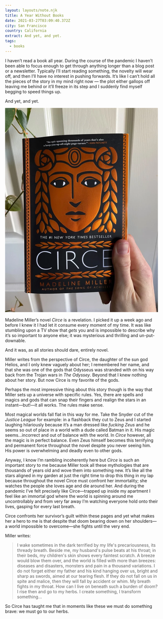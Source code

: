 ```yaml
---
layout: layouts/note.njk
title: A Year Without Books
date: 2021-03-27T03:09:40.372Z
city: San Francisco
country: California
extract: And yet, and yet.
tags:
  - books
---
```


I haven’t read a book all year. During the course of the pandemic I haven’t been able to focus enough to get through anything longer than a blog post or a newsletter. Typically I’ll start reading something, the novelty will wear off, and then I’ll have no interest in pushing forwards. It’s like I can’t hold all the pieces of the story in my mind right now — the plot either gallops off leaving me behind or it’ll freeze in its step and I suddenly find myself begging to speed things up.

And yet, and yet.

![A picture of me holding the novel Circe](/images/unknown-1.webp)

Madeline Miller’s novel _Circe_ is a revelation. I picked it up a week ago and before I knew it I had let it consume every moment of my time. It was like stumbling upon a TV show that _gets_ you and is impossible to describe why it’s so important to anyone else; it was mysterious and thrilling and un-put-downable.

And it was, as all stories should dare, entirely novel.

Miller writes from the perspective of Circe, the daughter of the sun god Helios, and I only knew vaguely about her; I remembered her name, and that she was one of the gods that Odysseus was stranded with on his way back from the Trojan wars in _The Odyssey_. Beyond that I knew nothing about her story. But now Circe is my favorite of the gods.

Perhaps the most impressive thing about this story though is the way that Miller sets up a universe with specific rules. Yes, there are spells and magics and gods that can snap their fingers and realign the stars in an instant—but!—it all works. The rules make sense.

Most magical worlds fall flat in this way for me. Take the Snyder cut of the _Justice League_ for example: in a flashback they cut to Zeus and I started laughing hilariously because it’s a man dressed like _fucking Zeus_ and he seems so out of place in a world with a dude called Batman in it. His magic seems...incorrect and out of balance with the world. In _Circe_ however, all the magic is in perfect balance. Even Zeus himself becomes this terrifying and permanent force throughout the novel despite you never seeing him. His power is overwhelming and deadly even to other gods.

Anyway, I know I’m rambling incoherently here but _Circe_ is such an important story to me because Miller took all these mythologies that are thousands of years old and wove them into something new. It’s like all the stars aligned in my garden at just the right time to drop this thing in my lap because throughout the novel Circe must confront her immortality; she watches the people she loves age and die around her. And during the pandemic I’ve felt precisely like Circe—trapped up inside my apartment I feel like an immortal god where the world is spinning around me uncontrollably and from very far away I’m watching everyone hold onto their lives, gasping for every last breath.

Circe confronts her survivor’s guilt within these pages and yet what makes her a hero to me is that despite that doom bearing down on her shoulders—a world impossible to overcome—she fights until the very end.

Miller writes:

> I wake sometimes in the dark terrified by my life's precariousness, its thready breath. Beside me, my husband's pulse beats at his throat; in their beds, my children's skin shows every faintest scratch. A breeze would blow them over, and the world is filled with more than breezes: diseases and disasters, monsters and pain in a thousand variations. I do not forget either my father and his kind hanging over us, bright and sharp as swords, aimed at our tearing flesh. If they do not fall on us in spite and malice, then they will fall by accident or whim. My breath fights in my throat. How can I live on beneath such a burden of doom? I rise then and go to my herbs. I create something, I transform something...

So Circe has taught me that in moments like these we must do something brave: we must go to our herbs.
